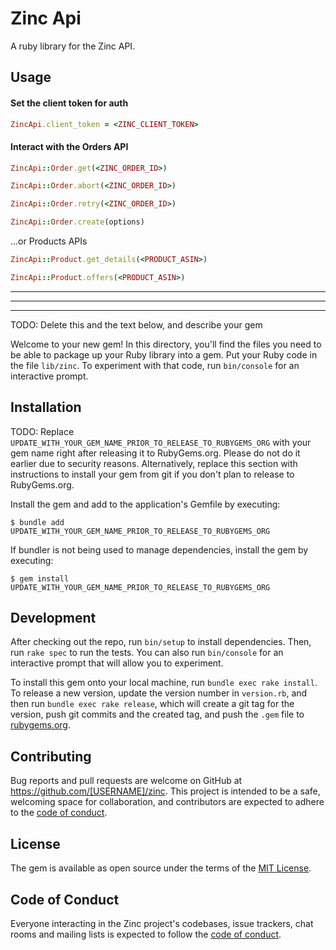 # Zinc Api

A ruby library for the Zinc API.

## Usage

#### Set the client token for auth

```ruby
ZincApi.client_token = <ZINC_CLIENT_TOKEN>
```


#### Interact with the Orders API

```ruby
ZincApi::Order.get(<ZINC_ORDER_ID>)
```
```ruby
ZincApi::Order.abort(<ZINC_ORDER_ID>)
```
```ruby
ZincApi::Order.retry(<ZINC_ORDER_ID>)
```
```ruby
ZincApi::Order.create(options)
```
...or Products APIs
```ruby
ZincApi::Product.get_details(<PRODUCT_ASIN>)  
```
```ruby
ZincApi::Product.offers(<PRODUCT_ASIN>)
```
----
----
----

TODO: Delete this and the text below, and describe your gem

Welcome to your new gem! In this directory, you'll find the files you need to be able to package up your Ruby library into a gem. Put your Ruby code in the file `lib/zinc`. To experiment with that code, run `bin/console` for an interactive prompt.

## Installation

TODO: Replace `UPDATE_WITH_YOUR_GEM_NAME_PRIOR_TO_RELEASE_TO_RUBYGEMS_ORG` with your gem name right after releasing it to RubyGems.org. Please do not do it earlier due to security reasons. Alternatively, replace this section with instructions to install your gem from git if you don't plan to release to RubyGems.org.

Install the gem and add to the application's Gemfile by executing:

    $ bundle add UPDATE_WITH_YOUR_GEM_NAME_PRIOR_TO_RELEASE_TO_RUBYGEMS_ORG

If bundler is not being used to manage dependencies, install the gem by executing:

    $ gem install UPDATE_WITH_YOUR_GEM_NAME_PRIOR_TO_RELEASE_TO_RUBYGEMS_ORG


## Development

After checking out the repo, run `bin/setup` to install dependencies. Then, run `rake spec` to run the tests. You can also run `bin/console` for an interactive prompt that will allow you to experiment.

To install this gem onto your local machine, run `bundle exec rake install`. To release a new version, update the version number in `version.rb`, and then run `bundle exec rake release`, which will create a git tag for the version, push git commits and the created tag, and push the `.gem` file to [rubygems.org](https://rubygems.org).

## Contributing

Bug reports and pull requests are welcome on GitHub at https://github.com/[USERNAME]/zinc. This project is intended to be a safe, welcoming space for collaboration, and contributors are expected to adhere to the [code of conduct](https://github.com/[USERNAME]/zinc/blob/master/CODE_OF_CONDUCT.md).

## License

The gem is available as open source under the terms of the [MIT License](https://opensource.org/licenses/MIT).

## Code of Conduct

Everyone interacting in the Zinc project's codebases, issue trackers, chat rooms and mailing lists is expected to follow the [code of conduct](https://github.com/[USERNAME]/zinc/blob/master/CODE_OF_CONDUCT.md).
